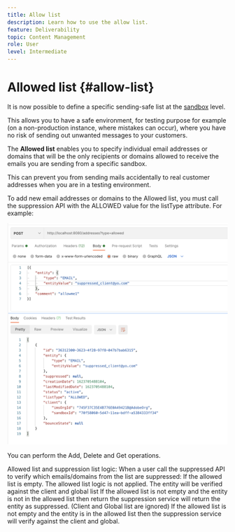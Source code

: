 ```yaml
---
title: Allow list
description: Learn how to use the allow list.
feature: Deliverability
topic: Content Management
role: User
level: Intermediate
---
```

# Allowed list {#allow-list}

It is now possible to define a specific sending-safe list at the [sandbox](administration/sandboxes.md) level.

This allows you to have a safe environment, for testing purpose for example (on a non-production instance, where mistakes can occur), where you have no risk of sending out unwanted messages to your customers.

The **Allowed list** enables you to specify individual email addresses or domains that will be the only recipients or domains allowed to receive the emails you are sending from a specific sandbox.

This can prevent you from sending mails accidentally to real customer addresses when you are in a testing environment.

To add new email addresses or domains to the Allowed list, you must call the suppression API with the ALLOWED value for the listType attribute. For example:

![](assets/allow-list-api.png)

You can perform the Add, Delete and Get operations.


Allowed list and suppression list logic:
When a user call the suppressed API to verify which emails/domains from the list are suppressed:
If the allowed list is empty. The allowed list logic is not applied. The entity will be verified against the client and global list
If the allowed list is not empty and the entity is not in the allowed list then return the suppression service will return the entity as suppressed. (Client and Global list are ignored)
If the allowed list is not empty and the entity is in the allowed list then the suppression service will verify against the client and global. 




